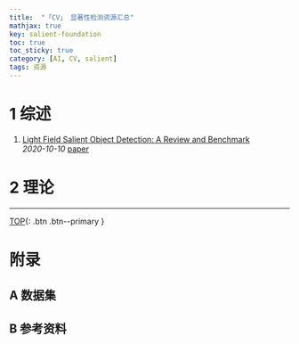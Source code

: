 ```yaml
---
title:  "「CV」 显著性检测资源汇总"
mathjax: true
key: salient-foundation
toc: true
toc_sticky: true
category: [AI, CV, salient]
tags: 资源
---
```

<span id='head'></span>

<!--more-->  

# 1 综述

1. [Light Field Salient Object Detection: A Review and Benchmark](http://cn.arxiv.org/abs/2010.04968)  
 *2020-10-10* [paper](https://arxiv.org/abs/2010.04968)     

# 2 理论

-------------------  
[TOP](#head){: .btn .btn--primary }



# 附录
## A 数据集


## B 参考资料
